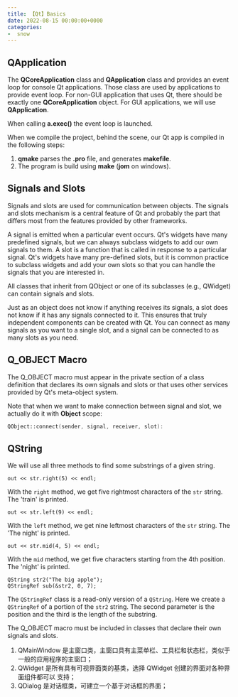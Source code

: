 ```yaml
---
title: 【Qt】Basics
date: 2022-08-15 00:00:00+0000
categories: 
-  snow
---
```


## QApplication

The **QCoreApplication** class and  **QApplication** class and provides an event loop for console Qt applications. Those class are used by applications to provide event loop. For non-GUI application that uses Qt, there should be exactly one **QCoreApplication** object. For GUI applications, we will use **QApplication**.

When calling **a.exec()** the event loop is launched.

When we compile the project, behind the scene, our Qt app is compiled in the following steps:

1. **qmake** parses the **.pro** file, and generates **makefile**.
2. The program is build using **make** (**jom** on windows).

## Signals and Slots

Signals and slots are used for communication between objects. The signals and slots mechanism is a central feature of Qt and probably the part that differs most from the features provided by other frameworks.

A signal is emitted when a particular event occurs. Qt's widgets have many predefined signals, but we can always subclass widgets to add our own signals to them. A slot is a function that is called in response to a particular signal. Qt's widgets have many pre-defined slots, but it is common practice to subclass widgets and add your own slots so that you can handle the signals that you are interested in.

All classes that inherit from QObject or one of its subclasses (e.g., QWidget) can contain signals and slots.

 Just as an object does not know if anything receives its signals, a slot does not know if it has any signals connected to it. This ensures that truly independent components can be created with Qt.  You can connect as many signals as you want to a single slot, and a signal can be connected to as many slots as you need. 

## **Q_OBJECT Macro**

The Q_OBJECT macro must appear in the private section of a class definition that declares its own signals and slots or that uses other services provided by Qt's meta-object system.

Note that when we want to make connection between signal and slot, we actually do it with **Object** scope:

```cpp
QObject::connect(sender, signal, receiver, slot):
```

## QString

We will use all three methods to find some substrings of a given string.

```
out << str.right(5) << endl;
```

With the `right` method, we get five rightmost characters of the `str` string. The 'train' is printed.

```
out << str.left(9) << endl;
```

With the `left` method, we get nine leftmost characters of the `str` string. The 'The night' is printed.

```
out << str.mid(4, 5) << endl;
```

With the `mid` method, we get five characters starting from the 4th position. The 'night' is printed.

```
QString str2("The big apple");
QStringRef sub(&str2, 0, 7);
```

The `QStringRef` class is a read-only version of a `QString`. Here we create a `QStringRef` of a portion of the `str2` string. The second parameter is the position and the third is the length of the substring.



The Q_OBJECT macro must be included in classes that declare their own signals and slots.





1. QMainWindow 是主窗口类，主窗口具有主菜单栏、工具栏和状态栏，类似于一般的应用程序的主窗口；
2. QWidget 是所有具有可视界面类的基类，选择 QWidget 创建的界面对各种界面组件都可以 支持；
3. QDialog 是对话框类，可建立一个基于对话框的界面；